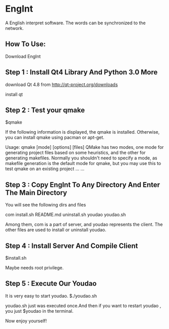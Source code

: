 EngInt
======
A English interpret software. The words can be synchronized to the network.


How To Use:
-----------------------------------------------------------------------
Download  EngInt

Step 1 : Install Qt4 Library  And Python 3.0 More
-----------------------------------------------------------------------
download Qt 4.8 from http://qt-project.org/downloads

install qt

Step 2 : Test your qmake
-----------------------------------------------------------------------
$qmake

If the following information is displayed,  the qmake is installed. Otherwise,
you can install qmake using pacman or apt-get.

Usage: qmake [mode] [options] [files]
QMake has two modes, one mode for generating project files based on
some heuristics, and the other for generating makefiles. Normally you
shouldn't need to specify a mode, as makefile generation is the default
mode for qmake, but you may use this to test qmake on an existing project
... ...

Step 3 : Copy EngInt To Any Directory And Enter The Main Directory
-----------------------------------------------------------------------
You will see the following dirs and files

com  install.sh  README.md  uninstall.sh  youdao  youdao.sh

Among them, com is a part of server, and youdao represents the client. The
other files are used to install or uninstall youdao.

Step 4 : Install Server And Compile Client
-----------------------------------------------------------------------
$install.sh

Maybe needs root privilege.

Step 5 : Execute Our Youdao
-----------------------------------------------------------------------
It is very easy to start youdao.
$./youdao.sh

youdao.sh just was executed once.And then if you want to restart youdao , you just
$youdao in the terminal.

Now enjoy yourself!





